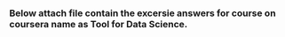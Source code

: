 ### Below attach file contain the excersie answers for course on coursera name as Tool for Data Science.
